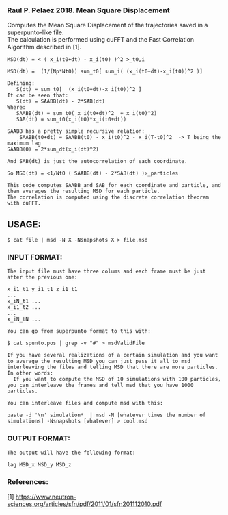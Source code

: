 ### Raul P. Pelaez 2018. Mean Square Displacement  

  Computes the Mean Square Displacement of the trajectories saved in a superpunto-like file.  
  The calculation is performed using cuFFT and the Fast Correlation Algorithm described in [1].  
    
    MSD(dt) = < ( x_i(t0+dt) - x_i(t0) )^2 >_t0,i  
      
    MSD(dt) =  (1/(Np*Nt0)) sum_t0[ sum_i( (x_i(t0+dt)-x_i(t0))^2 )]  
      
    Defining:  
       S(dt) = sum_t0[  (x_i(t0+dt)-x_i(t0))^2 ]  
    It can be seen that:  
       S(dt) = SAABB(dt) - 2*SAB(dt)  
    Where:  
       SAABB(dt) = sum_t0( x_i(t0+dt)^2  + x_i(t0)^2)  
       SAB(dt) = sum_t0(x_i(t0)*x_i(t0+dt))  
        
    SAABB has a pretty simple recursive relation:  
        SAABB(t0+dt) = SAABB(t0) - x_i(t0)^2 - x_i(T-t0)^2  -> T being the maximum lag  
	SAABB(0) = 2*sum_dt(x_i(dt)^2)  
         
    And SAB(dt) is just the autocorrelation of each coordinate.  
  
    So MSD(dt) = <1/Nt0 ( SAABB(dt) - 2*SAB(dt) )>_particles  
  
    This code computes SAABB and SAB for each coordinate and particle, and then averages the resulting MSD for each particle.  
    The correlation is computed using the discrete correlation theorem with cuFFT.  
   
##    USAGE:  
      
    $ cat file | msd -N X -Nsnapshots X > file.msd  
      
###     INPUT FORMAT:  
      
    The input file must have three colums and each frame must be just after the previous one:  
  
    x_i1_t1 y_i1_t1 z_i1_t1  
    ...  
    x_iN_t1 ...  
    x_i1_t2 ...  
    ...  
    x_iN_tN ...  
  
    You can go from superpunto format to this with:  
      
    $ cat spunto.pos | grep -v "#" > msdValidFile  
  
    If you have several realizations of a certain simulation and you want to average the resulting MSD you can just pass it all to msd interleaving the files and telling MSD that there are more particles. In other words:  
      If you want to compute the MSD of 10 simulations with 100 particles, you can interleave the frames and tell msd that you have 1000 particles.  
  
    You can interleave files and compute msd with this:  
  
    paste -d '\n' simulation*  | msd -N [whatever times the number of simulations] -Nsnapshots [whatever] > cool.msd  
  
        
        
      
  
###    OUTPUT FORMAT:  
      
    The output will have the following format:  
      
    lag MSD_x MSD_y MSD_z  
  
      
  
  
  
### References:  
[1] https://www.neutron-sciences.org/articles/sfn/pdf/2011/01/sfn201112010.pdf  
  
  
